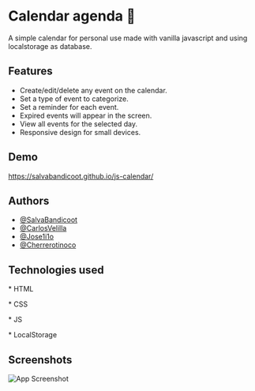 

# Calendar agenda 📅

A simple calendar for personal use made with vanilla javascript and using localstorage as database.
## Features

- Create/edit/delete any event on the calendar.
- Set a type of event to categorize.
- Set a reminder for each event.
- Expired events will appear in the screen.
- View all events for the selected day.
- Responsive design for small devices.

## Demo

https://salvabandicoot.github.io/js-calendar/
  
## Authors

- [@SalvaBandicoot](https://github.com/SalvaBandicoot)
- [@CarlosVelilla](https://www.github.com/CarlosVelilla)
- [@Jose1i1o](https://github.com/Jose1i1o)
- [@Cherrerotinoco](https://www.github.com/Cherrerotinoco)
  
## Technologies used

\* HTML

\* CSS

\* JS

\* LocalStorage
  
## Screenshots

![App Screenshot](https://i.ibb.co/SfLGyZC/screenshot.png)

  
